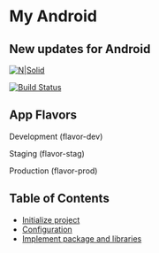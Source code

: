 # My Android
## New updates for Android

[![N|Solid](https://cldup.com/dTxpPi9lDf.thumb.png)](https://nodesource.com/products/nsolid)

[![Build Status](https://travis-ci.org/joemccann/dillinger.svg?branch=master)](https://travis-ci.org/joemccann/dillinger)

## App Flavors

Development (flavor-dev)

Staging (flavor-stag)

Production (flavor-prod)

## Table of Contents

- [Initialize project](#initialize-project)
- [Configuration](#configuration)
- [Implement package and libraries](#implement-package-and-libraries)
